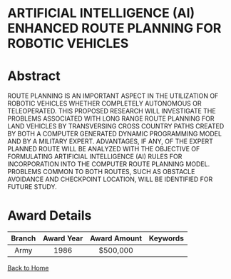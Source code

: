 
ARTIFICIAL INTELLIGENCE (AI) ENHANCED ROUTE PLANNING FOR ROBOTIC VEHICLES
=========================================================================

# Abstract


ROUTE PLANNING IS AN IMPORTANT ASPECT IN THE UTILIZATION OF ROBOTIC VEHICLES WHETHER COMPLETELY AUTONOMOUS OR TELEOPERATED. THIS PROPOSED RESEARCH WILL INVESTIGATE THE PROBLEMS ASSOCIATED WITH LONG RANGE ROUTE PLANNING FOR LAND VEHICLES BY TRANSVERSING CROSS COUNTRY PATHS CREATED BY BOTH A COMPUTER GENERATED DYNAMIC PROGRAMMING MODEL AND BY A MILITARY EXPERT. ADVANTAGES, IF ANY, OF THE EXPERT PLANNED ROUTE WILL BE ANALYZED WITH THE OBJECTIVE OF FORMULATING ARTIFICIAL INTELLIGENCE (AI) RULES FOR INCORPORATION INTO THE COMPUTER ROUTE PLANNING MODEL. PROBLEMS COMMON TO BOTH ROUTES, SUCH AS OBSTACLE AVOIDANCE AND CHECKPOINT LOCATION, WILL BE IDENTIFIED FOR FUTURE STUDY.  

# Award Details

|Branch|Award Year|Award Amount|Keywords|
| :---: | :---: | :---: | :---: |
|Army|1986|$500,000||
  
  


[Back to Home](https://github.com/chrischow/dod_sbir_awards/Reports/CC/#744)
